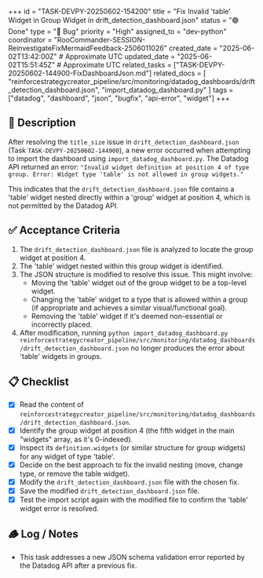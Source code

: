 +++
id = "TASK-DEVPY-20250602-154200"
title = "Fix Invalid 'table' Widget in Group Widget in drift_detection_dashboard.json"
status = "🟢 Done"
type = "🐞 Bug"
priority = "High"
assigned_to = "dev-python"
coordinator = "RooCommander-SESSION-ReinvestigateFixMermaidFeedback-2506011026"
created_date = "2025-06-02T13:42:00Z" # Approximate UTC
updated_date = "2025-06-02T15:51:45Z" # Approximate UTC
related_tasks = ["TASK-DEVPY-20250602-144900-FixDashboardJson.md"]
related_docs = [
    "reinforcestrategycreator_pipeline/src/monitoring/datadog_dashboards/drift_detection_dashboard.json",
    "import_datadog_dashboard.py"
]
tags = ["datadog", "dashboard", "json", "bugfix", "api-error", "widget"]
+++

## 📝 Description

After resolving the `title_size` issue in `drift_detection_dashboard.json` (Task `TASK-DEVPY-20250602-144900`), a new error occurred when attempting to import the dashboard using `import_datadog_dashboard.py`.
The Datadog API returned an error: `"Invalid widget definition at position 4 of type group. Error: Widget type 'table' is not allowed in group widgets."`

This indicates that the `drift_detection_dashboard.json` file contains a 'table' widget nested directly within a 'group' widget at position 4, which is not permitted by the Datadog API.

## ✅ Acceptance Criteria

1.  The `drift_detection_dashboard.json` file is analyzed to locate the group widget at position 4.
2.  The 'table' widget nested within this group widget is identified.
3.  The JSON structure is modified to resolve this issue. This might involve:
    *   Moving the 'table' widget out of the group widget to be a top-level widget.
    *   Changing the 'table' widget to a type that is allowed within a group (if appropriate and achieves a similar visual/functional goal).
    *   Removing the 'table' widget if it's deemed non-essential or incorrectly placed.
4.  After modification, running `python import_datadog_dashboard.py reinforcestrategycreator_pipeline/src/monitoring/datadog_dashboards/drift_detection_dashboard.json` no longer produces the error about 'table' widgets in groups.

## 📋 Checklist

- [x] Read the content of `reinforcestrategycreator_pipeline/src/monitoring/datadog_dashboards/drift_detection_dashboard.json`.
- [x] Identify the group widget at position 4 (the fifth widget in the main "widgets" array, as it's 0-indexed).
- [x] Inspect its `definition.widgets` (or similar structure for group widgets) for any widget of type 'table'.
- [x] Decide on the best approach to fix the invalid nesting (move, change type, or remove the table widget).
- [x] Modify the `drift_detection_dashboard.json` file with the chosen fix.
- [x] Save the modified `drift_detection_dashboard.json` file.
- [x] Test the import script again with the modified file to confirm the 'table' widget error is resolved.

## 🪵 Log / Notes

- This task addresses a new JSON schema validation error reported by the Datadog API after a previous fix.